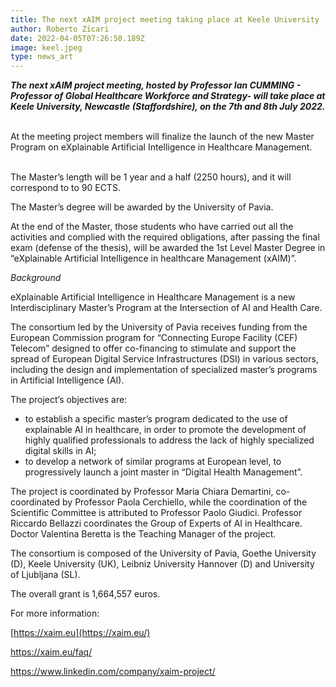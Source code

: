 ```yaml
---
title: The next xAIM project meeting taking place at Keele University
author: Roberto Zicari
date: 2022-04-05T07:26:50.189Z
image: keel.jpeg
type: news_art
---
```

***The next xAIM project meeting, hosted by Professor Ian CUMMING - Professor of Global Healthcare Workforce and Strategy- will take place at Keele University, Newcastle (Staffordshire), on the 7th and 8th July 2022.***

\
At the meeting project members will finalize the launch of the new Master Program on eXplainable Artificial Intelligence in Healthcare Management.

\
The Master’s length will be 1 year and a half (2250 hours), and it will correspond to to 90 ECTS.

The Master’s degree will be awarded by the University of Pavia.

At the end of the Master, those students who have carried out all the activities and complied with the required obligations, after passing the final exam (defense of the thesis), will be awarded the 1st Level Master Degree in “eXplainable Artificial Intelligence in healthcare Management (xAIM)”.

*Background*

eXplainable Artificial Intelligence in Healthcare Management is a new Interdisciplinary Master’s Program at the Intersection of AI and Health Care.

The consortium led by the University of Pavia receives funding from the European Commission program for “Connecting Europe Facility (CEF) Telecom” designed to offer co-financing to stimulate and support the spread of European Digital Service Infrastructures (DSI) in various sectors, including the design and implementation of specialized master’s programs in Artificial Intelligence (AI).

The project’s objectives are:

* to establish a specific master’s program dedicated to the use of explainable AI in healthcare, in order to promote the development of highly qualified professionals to address the lack of highly specialized digital skills in AI;
* to develop a network of similar programs at European level, to progressively launch a joint master in “Digital Health Management”.

The project is coordinated by Professor Maria Chiara Demartini, co-coordinated by Professor Paola Cerchiello, while the coordination of the Scientific Committee is attributed to Professor Paolo Giudici. Professor Riccardo Bellazzi coordinates the Group of Experts of AI in Healthcare. Doctor Valentina Beretta is the Teaching Manager of the project.

The consortium is composed of the University of Pavia, Goethe University (D), Keele University (UK), Leibniz University Hannover (D) and University of Ljubljana (SL).

The overall grant is 1,664,557 euros.

For more information:

[https://xaim.eu](https://xaim.eu/)

<https://xaim.eu/faq/>

<https://www.linkedin.com/company/xaim-project/>